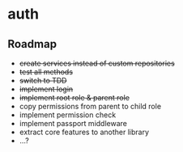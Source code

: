 # auth

## Roadmap

- ~~create services instead of custom repositories~~
- ~~test all methods~~
- ~~switch to TDD~~
- ~~implement login~~
- ~~implement root role & parent role~~
- copy permissions from parent to child role
- implement permission check
- implement passport middleware
- extract core features to another library
- ...?
